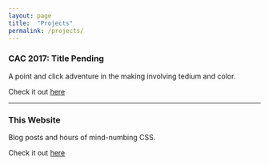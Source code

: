 ```yaml
---
layout: page
title:  "Projects"
permalink: /projects/
---
```


### CAC 2017: Title Pending

A point and click adventure in the making involving tedium and color.

Check it out [here](https://github.com/IsolationStudios/CAC-2017)

---

### This Website

Blog posts and hours of mind-numbing CSS.

Check it out [here](https://github.com/IsolationStudios/isolationstudios.github.io)
